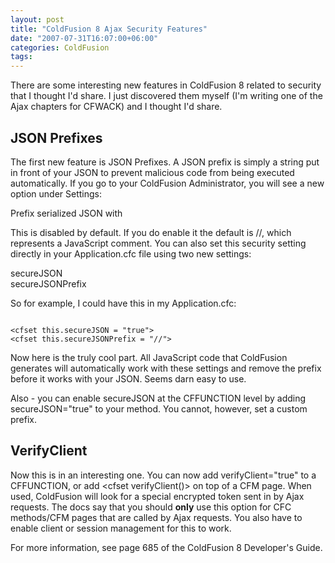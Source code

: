 ```yaml
---
layout: post
title: "ColdFusion 8 Ajax Security Features"
date: "2007-07-31T16:07:00+06:00"
categories: ColdFusion 
tags: 
---
```


There are some interesting new features in ColdFusion 8 related to security that I thought I'd share. I just discovered them myself (I'm writing one of the Ajax chapters for CFWACK) and I thought I'd share.

<h2>JSON Prefixes</h2>

The first new feature is JSON Prefixes. A JSON prefix is simply a string put in front of your JSON to prevent malicious code from being executed automatically. If you go to your ColdFusion Administrator, you will see a new option under Settings:

Prefix serialized JSON with

This is disabled by default. If you do enable it the default is //, which represents a JavaScript comment. You can also set this security setting directly in your Application.cfc file using two new settings: 

secureJSON<br />
secureJSONPrefix

So for example, I could have this in my Application.cfc:

<code>
&lt;cfset this.secureJSON = "true"&gt;
&lt;cfset this.secureJSONPrefix = "//"&gt;
</code>

Now here is the truly cool part. All JavaScript code that ColdFusion generates will automatically work with these settings and remove the prefix before it works with your JSON. Seems darn easy to use.

Also - you can enable secureJSON at the CFFUNCTION level by adding secureJSON="true" to your method. You cannot, however, set a custom prefix.

<h2>VerifyClient</h2>

Now this is in an interesting one. You can now add verifyClient="true" to a CFFUNCTION, or add &lt;cfset verifyClient()&gt; on top of a CFM page. When used, ColdFusion will look for a special encrypted token sent in by Ajax requests. The docs say that you should <b>only</b> use this option for CFC methods/CFM pages that are called by Ajax requests. You also have to enable client or session management for this to work.

For more information, see page 685 of the ColdFusion 8 Developer's Guide.